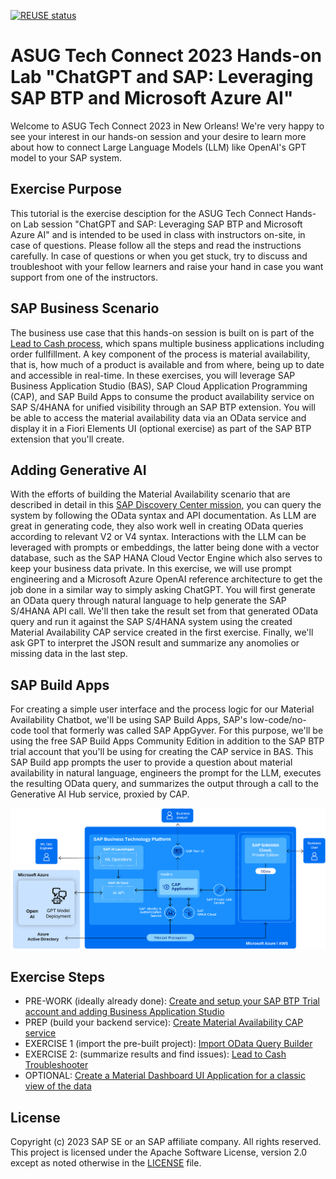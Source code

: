 [![REUSE status](https://api.reuse.software/badge/github.com/SAP-samples/btp-extension-s4-material-availability)](https://api.reuse.software/info/github.com/SAP-samples/btp-extension-s4-material-availability)

# ASUG Tech Connect 2023 Hands-on Lab "ChatGPT and SAP: Leveraging SAP BTP and Microsoft Azure AI"

Welcome to ASUG Tech Connect 2023 in New Orleans! We're very happy to see your interest in our hands-on session and your desire to learn more about how to connect Large Language Models (LLM) like OpenAI's GPT model to your SAP system.

## Exercise Purpose
This tutorial is the exercise desciption for the ASUG Tech Connect Hands-on Lab session "ChatGPT and SAP: Leveraging SAP BTP and Microsoft Azure AI" and is intended to be used in class with instructors on-site, in case of questions. Please follow all the steps and read the instructions carefully. In case of questions or when you get stuck, try to discuss and troubleshoot with your fellow learners and raise your hand in case you want support from one of the instructors.

## SAP Business Scenario
The business use case that this hands-on session is built on is part of the [Lead to Cash process](https://api.sap.com/valueflow/LC1C1-SVFSolutionProcess), which spans multiple business applications including order fullfillment. A key component of the process is material availability, that is, how much of a product is available and from where, being up to date and accessible in real-time. In these exercises, you will leverage SAP Business Application Studio (BAS), SAP Cloud Application Programming (CAP), and SAP Build Apps to consume the product availability service on SAP S/4HANA for unified visibility through an SAP BTP extension. You will be able to access the material availability data via an OData service and display it in a Fiori Elements UI (optional exercise) as part of the SAP BTP extension that you'll create.

## Adding Generative AI
With the efforts of building the Material Availability scenario that are described in detail in this [SAP Discovery Center mission](https://discovery-center.cloud.sap/missiondetail/4356), you can query the system by following the OData syntax and API documentation. As LLM are great in generating code, they also work well in creating OData queries according to relevant V2 or V4 syntax. Interactions with the LLM can be leveraged with prompts or embeddings, the latter being done with a vector database, such as the SAP HANA Cloud Vector Engine which also serves to keep your business data private. In this exercise, we will use prompt engineering and a Microsoft Azure OpenAI reference architecture to get the job done in a similar way to simply asking ChatGPT. You will first generate an OData query through natural language to help generate the SAP S/4HANA API call. We'll then take the result set from that generated OData query and run it against the SAP S/4HANA system using the created Material Availability CAP service created in the first exercise. Finally, we'll ask GPT to interpret the JSON result and summarize any anomolies or missing data in the last step.

## SAP Build Apps
For creating a simple user interface and the process logic for our Material Availability Chatbot, we'll be using SAP Build Apps, SAP's low-code/no-code tool that formerly was called SAP AppGyver. For this purpose, we'll be using the free SAP Build Apps Community Edition in addition to the SAP BTP trial account that you'll be using for creating the CAP service in BAS. This SAP Build app prompts the user to provide a question about material availability in natural language, engineers the prompt for the LLM, executes the resulting OData query, and summarizes the output through a call to the Generative AI Hub service, proxied by CAP.

![Microsoft Azure OpenAI Reference Architecture for SAP BTP](./AzureOpenAI_ReferenceArchitecture.png)

## Exercise Steps
- PRE-WORK (ideally already done): [Create and setup your SAP BTP Trial account and adding Business Application Studio](https://developers.sap.com/tutorials/appstudio-onboarding.html)
- PREP (build your backend service): [Create Material Availability CAP service](https://github.com/SAP-samples/btp-extension-s4-material-availability/blob/main/tutorials/3-basic/1-create-service/README.md)
- EXERCISE 1 (import the pre-built project): [Import OData Query Builder](./exercises/GenAI/exercise1/README.md)
- EXERCISE 2: (summarize results and find issues): [Lead to Cash Troubleshooter](./exercises/GenAI/exercise2/README.md)
- OPTIONAL: [Create a Material Dashboard UI Application for a classic view of the data](https://github.com/SAP-samples/btp-extension-s4-material-availability/blob/main/tutorials/3-basic/2-create-ui-application/README.md)

## License
Copyright (c) 2023 SAP SE or an SAP affiliate company. All rights reserved. This project is licensed under the Apache Software License, version 2.0 except as noted otherwise in the [LICENSE](LICENSE) file.
